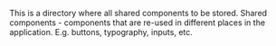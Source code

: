 This is a directory where all shared components to be stored.
Shared components - components that are re-used in different places in the application.
E.g. buttons, typography, inputs, etc.
